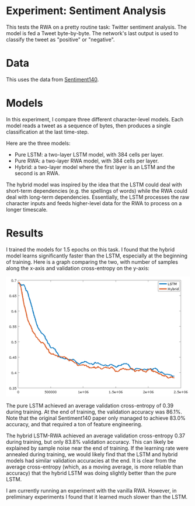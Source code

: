 # Experiment: Sentiment Analysis

This tests the RWA on a pretty routine task: Twitter sentiment analysis. The model is fed a Tweet byte-by-byte. The network's last output is used to classify the tweet as "positive" or "negative".

# Data

This uses the data from [Sentiment140](http://help.sentiment140.com/for-students/).

# Models

In this experiment, I compare three different character-level models. Each model reads a tweet as a sequence of bytes, then produces a single classification at the last time-step.

Here are the three models:

 * Pure LSTM: a two-layer LSTM model, with 384 cells per layer.
 * Pure RWA: a two-layer RWA model, with 384 cells per layer.
 * Hybrid: a two-layer model where the first layer is an LSTM and the second is an RWA.

The hybrid model was inspired by the idea that the LSTM could deal with short-term dependencies (e.g. the spellings of words) while the RWA could deal with long-term dependencies. Essentially, the LSTM processes the raw character inputs and feeds higher-level data for the RWA to process on a longer timescale.

# Results

I trained the models for 1.5 epochs on this task. I found that the hybrid model learns significantly faster than the LSTM, especially at the beginning of training. Here is a graph comparing the two, with number of samples along the x-axis and validation cross-entropy on the y-axis:

![Validation graph](graphs/validation_graph.png)

The pure LSTM achieved an average validation cross-entropy of 0.39 during training. At the end of training, the validation accuracy was 86.1%. Note that the original Sentiment140 paper only managed to achieve 83.0% accuracy, and that required a ton of feature engineering.

The hybrid LSTM-RWA achieved an average validation cross-entropy 0.37 during training, but only 83.8% validation accuracy. This can likely be explained by sample noise near the end of training. If the learning rate were annealed during training, we would likely find that the LSTM and hybrid models had similar validation accuracies at the end. It is clear from the average cross-entropy (which, as a moving average, is more reliable than accuracy) that the hybrid LSTM was doing slightly better than the pure LSTM.

I am currently running an experiment with the vanilla RWA. However, in preliminary experiments I found that it learned much slower than the LSTM.
